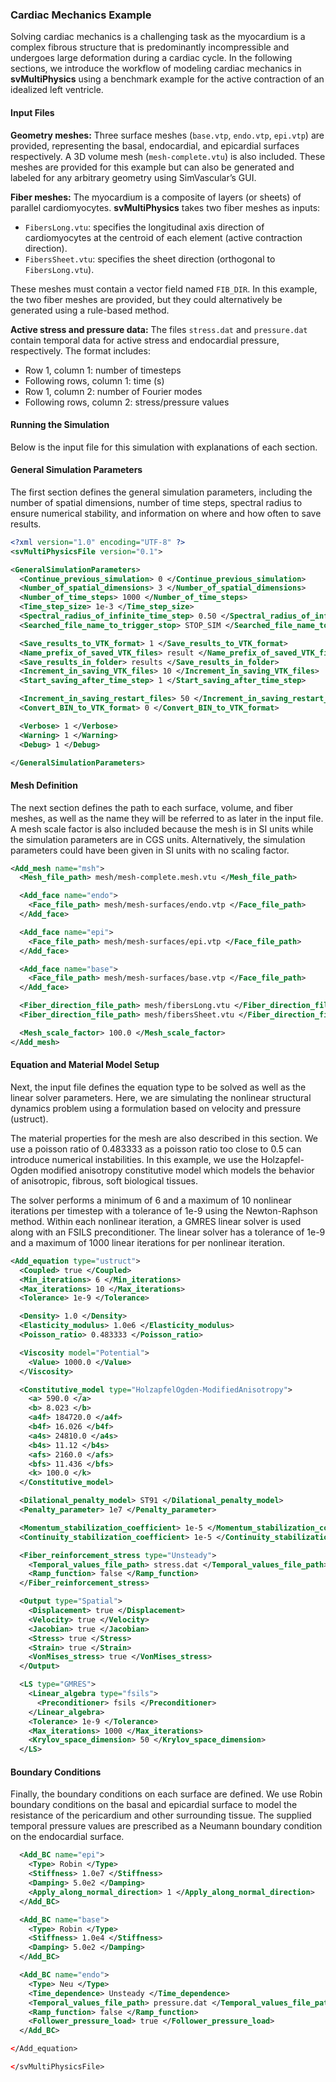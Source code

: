 <!-- --------------------------------------------- -->
<!-- ----------- Cardiac Mechanics Example -------- -->
<!-- --------------------------------------------- -->

<h3> Cardiac Mechanics Example </h3>

Solving cardiac mechanics is a challenging task as the myocardium is a complex fibrous structure that is predominantly incompressible and undergoes large deformation during a cardiac cycle. In the following sections, we introduce the workflow of modeling cardiac mechanics in **svMultiPhysics** using a benchmark example for the active contraction of an idealized left ventricle.

<h4> Input Files </h4>

<b>Geometry meshes:</b> Three surface meshes (<code>base.vtp</code>, <code>endo.vtp</code>, <code>epi.vtp</code>) are provided, representing the basal, endocardial, and epicardial surfaces respectively. A 3D volume mesh (<code>mesh-complete.vtu</code>) is also included. These meshes are provided for this example but can also be generated and labeled for any arbitrary geometry using SimVascular’s GUI.

<b>Fiber meshes:</b> The myocardium is a composite of layers (or sheets) of parallel cardiomyocytes. **svMultiPhysics** takes two fiber meshes as inputs:

<ul>
  <li><code>FibersLong.vtu</code>: specifies the longitudinal axis direction of cardiomyocytes at the centroid of each element (active contraction direction).</li>
  <li><code>FibersSheet.vtu</code>: specifies the sheet direction (orthogonal to <code>FibersLong.vtu</code>).</li>
</ul>

These meshes must contain a vector field named <code>FIB_DIR</code>. In this example, the two fiber meshes are provided, but they could alternatively be generated using a rule-based method.

<b>Active stress and pressure data:</b> The files <code>stress.dat</code> and <code>pressure.dat</code> contain temporal data for active stress and endocardial pressure, respectively. The format includes:

<ul>
  <li>Row 1, column 1: number of timesteps</li>
  <li>Following rows, column 1: time (s)</li>
  <li>Row 1, column 2: number of Fourier modes</li>
  <li>Following rows, column 2: stress/pressure values</li>
</ul>

<h4> Running the Simulation </h4>

Below is the input file for this simulation with explanations of each section.

<h4> General Simulation Parameters </h4>

The first section defines the general simulation parameters, including the number of spatial dimensions, number of time steps, spectral radius to ensure numerical stability, and information on where and how often to save results.

```xml
<?xml version="1.0" encoding="UTF-8" ?>
<svMultiPhysicsFile version="0.1">

<GeneralSimulationParameters>
  <Continue_previous_simulation> 0 </Continue_previous_simulation>
  <Number_of_spatial_dimensions> 3 </Number_of_spatial_dimensions> 
  <Number_of_time_steps> 1000 </Number_of_time_steps> 
  <Time_step_size> 1e-3 </Time_step_size> 
  <Spectral_radius_of_infinite_time_step> 0.50 </Spectral_radius_of_infinite_time_step> 
  <Searched_file_name_to_trigger_stop> STOP_SIM </Searched_file_name_to_trigger_stop> 

  <Save_results_to_VTK_format> 1 </Save_results_to_VTK_format> 
  <Name_prefix_of_saved_VTK_files> result </Name_prefix_of_saved_VTK_files> 
  <Save_results_in_folder> results </Save_results_in_folder>
  <Increment_in_saving_VTK_files> 10 </Increment_in_saving_VTK_files> 
  <Start_saving_after_time_step> 1 </Start_saving_after_time_step> 

  <Increment_in_saving_restart_files> 50 </Increment_in_saving_restart_files> 
  <Convert_BIN_to_VTK_format> 0 </Convert_BIN_to_VTK_format> 

  <Verbose> 1 </Verbose> 
  <Warning> 1 </Warning> 
  <Debug> 1 </Debug> 

</GeneralSimulationParameters>
```

<h4> Mesh Definition </h4>

<p>The next section defines the path to each surface, volume, and fiber meshes, as well as the name they will be referred to as later in the input file. A mesh scale factor is also included because the mesh is in SI units while the simulation parameters are in CGS units. Alternatively, the simulation parameters could have been given in SI units with no scaling factor.</p>

```xml
<Add_mesh name="msh">
  <Mesh_file_path> mesh/mesh-complete.mesh.vtu </Mesh_file_path>

  <Add_face name="endo">
    <Face_file_path> mesh/mesh-surfaces/endo.vtp </Face_file_path>
  </Add_face>

  <Add_face name="epi">
    <Face_file_path> mesh/mesh-surfaces/epi.vtp </Face_file_path>
  </Add_face>

  <Add_face name="base">
    <Face_file_path> mesh/mesh-surfaces/base.vtp </Face_file_path>
  </Add_face>

  <Fiber_direction_file_path> mesh/fibersLong.vtu </Fiber_direction_file_path>
  <Fiber_direction_file_path> mesh/fibersSheet.vtu </Fiber_direction_file_path>

  <Mesh_scale_factor> 100.0 </Mesh_scale_factor>
</Add_mesh>
```

<h4> Equation and Material Model Setup </h4>

<p>Next, the input file defines the equation type to be solved as well as the linear solver parameters. Here, we are simulating the nonlinear structural dynamics problem using a formulation based on velocity and pressure (ustruct).</p>

<p>The material properties for the mesh are also described in this section. We use a poisson ratio of 0.483333 as a poisson ratio too close to 0.5 can introduce numerical instabilities. In this example, we use the Holzapfel-Ogden modified anisotropy constitutive model which models the behavior of anisotropic, fibrous, soft biological tissues.</p>

<p>The solver performs a minimum of 6 and a maximum of 10 nonlinear iterations per timestep with a tolerance of 1e-9 using the Newton-Raphson method. Within each nonlinear iteration, a GMRES linear solver is used along with an FSILS preconditioner. The linear solver has a tolerance of 1e-9 and a maximum of 1000 linear iterations for per nonlinear iteration.</p>

```xml
<Add_equation type="ustruct">
  <Coupled> true </Coupled>
  <Min_iterations> 6 </Min_iterations>
  <Max_iterations> 10 </Max_iterations>
  <Tolerance> 1e-9 </Tolerance>

  <Density> 1.0 </Density>
  <Elasticity_modulus> 1.0e6 </Elasticity_modulus>
  <Poisson_ratio> 0.483333 </Poisson_ratio>

  <Viscosity model="Potential">
    <Value> 1000.0 </Value>
  </Viscosity>

  <Constitutive_model type="HolzapfelOgden-ModifiedAnisotropy">
    <a> 590.0 </a>
    <b> 8.023 </b>
    <a4f> 184720.0 </a4f>
    <b4f> 16.026 </b4f>
    <a4s> 24810.0 </a4s>
    <b4s> 11.12 </b4s>
    <afs> 2160.0 </afs>
    <bfs> 11.436 </bfs>
    <k> 100.0 </k>
  </Constitutive_model>

  <Dilational_penalty_model> ST91 </Dilational_penalty_model>
  <Penalty_parameter> 1e7 </Penalty_parameter>

  <Momentum_stabilization_coefficient> 1e-5 </Momentum_stabilization_coefficient>
  <Continuity_stabilization_coefficient> 1e-5 </Continuity_stabilization_coefficient>

  <Fiber_reinforcement_stress type="Unsteady">
    <Temporal_values_file_path> stress.dat </Temporal_values_file_path>
    <Ramp_function> false </Ramp_function>
  </Fiber_reinforcement_stress>

  <Output type="Spatial">
    <Displacement> true </Displacement>
    <Velocity> true </Velocity>
    <Jacobian> true </Jacobian>
    <Stress> true </Stress>
    <Strain> true </Strain>
    <VonMises_stress> true </VonMises_stress>
  </Output>

  <LS type="GMRES">
    <Linear_algebra type="fsils">
      <Preconditioner> fsils </Preconditioner>
    </Linear_algebra>
    <Tolerance> 1e-9 </Tolerance>
    <Max_iterations> 1000 </Max_iterations>
    <Krylov_space_dimension> 50 </Krylov_space_dimension>
  </LS>
```

<h4> Boundary Conditions </h4>
<p>Finally, the boundary conditions on each surface are defined. We use Robin boundary conditions on the basal and epicardial surface to model the resistance of the pericardium and other surrounding tissue. The supplied temporal pressure values are prescribed as a Neumann boundary condition on the endocardial surface.</p>


```xml
  <Add_BC name="epi">
    <Type> Robin </Type>
    <Stiffness> 1.0e7 </Stiffness>
    <Damping> 5.0e2 </Damping>
    <Apply_along_normal_direction> 1 </Apply_along_normal_direction>
  </Add_BC>

  <Add_BC name="base">
    <Type> Robin </Type>
    <Stiffness> 1.0e4 </Stiffness>
    <Damping> 5.0e2 </Damping>
  </Add_BC>

  <Add_BC name="endo">
    <Type> Neu </Type>
    <Time_dependence> Unsteady </Time_dependence>
    <Temporal_values_file_path> pressure.dat </Temporal_values_file_path>
    <Ramp_function> false </Ramp_function>
    <Follower_pressure_load> true </Follower_pressure_load>
  </Add_BC>

</Add_equation>

</svMultiPhysicsFile>
```


